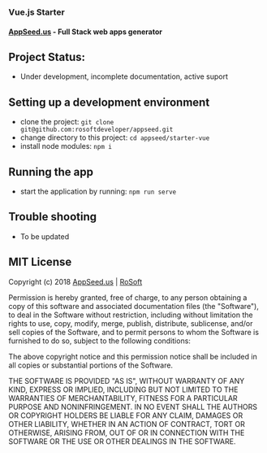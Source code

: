 ### Vue.js Starter 
#### [AppSeed.us](https://www.appseed.us/?ref=github) - Full Stack web apps generator   


## Project Status: 

* Under development, incomplete documentation, active suport


## Setting up a development environment

* clone the project: `git clone git@github.com:rosoftdeveloper/appseed.git`
* change directory to this project: `cd appseed/starter-vue`
* install node modules: `npm i`



## Running the app

* start the application by running: `npm run serve`


## Trouble shooting

* To be updated


## MIT License

Copyright (c) 2018 [AppSeed.us](https://www.appseed.us/?ref=github) | [RoSoft](https://www.rosoftware.ro/?ref=github)

Permission is hereby granted, free of charge, to any person obtaining a copy
of this software and associated documentation files (the "Software"), to deal
in the Software without restriction, including without limitation the rights
to use, copy, modify, merge, publish, distribute, sublicense, and/or sell
copies of the Software, and to permit persons to whom the Software is
furnished to do so, subject to the following conditions:

The above copyright notice and this permission notice shall be included in all
copies or substantial portions of the Software.

THE SOFTWARE IS PROVIDED "AS IS", WITHOUT WARRANTY OF ANY KIND, EXPRESS OR
IMPLIED, INCLUDING BUT NOT LIMITED TO THE WARRANTIES OF MERCHANTABILITY,
FITNESS FOR A PARTICULAR PURPOSE AND NONINFRINGEMENT. IN NO EVENT SHALL THE
AUTHORS OR COPYRIGHT HOLDERS BE LIABLE FOR ANY CLAIM, DAMAGES OR OTHER
LIABILITY, WHETHER IN AN ACTION OF CONTRACT, TORT OR OTHERWISE, ARISING FROM,
OUT OF OR IN CONNECTION WITH THE SOFTWARE OR THE USE OR OTHER DEALINGS IN THE
SOFTWARE.
